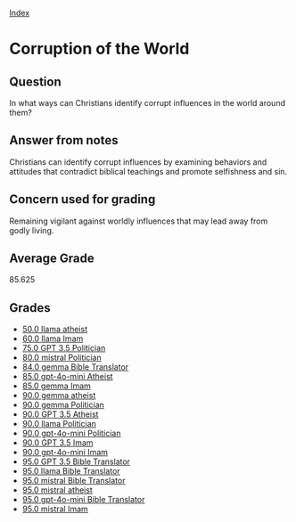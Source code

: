 
[Index](../../index.md)
# Corruption of the World
## Question
In what ways can Christians identify corrupt influences in the world around them?

## Answer from notes
Christians can identify corrupt influences by examining behaviors and attitudes that contradict biblical teachings and promote selfishness and sin.

## Concern used for grading
Remaining vigilant against worldly influences that may lead away from godly living.

## Average Grade
85.625

## Grades
 * [50.0 llama atheist](../answers/llama_atheist/Corruption_of_the_World.md)
 * [60.0 llama Imam](../answers/llama_Imam/Corruption_of_the_World.md)
 * [75.0 GPT 3.5 Politician](../answers/GPT_3.5_Politician/Corruption_of_the_World.md)
 * [80.0 mistral Politician](../answers/mistral_Politician/Corruption_of_the_World.md)
 * [84.0 gemma Bible Translator](../answers/gemma_Bible_Translator/Corruption_of_the_World.md)
 * [85.0 gpt-4o-mini Atheist](../answers/gpt-4o-mini_Atheist/Corruption_of_the_World.md)
 * [85.0 gemma Imam](../answers/gemma_Imam/Corruption_of_the_World.md)
 * [90.0 gemma atheist](../answers/gemma_atheist/Corruption_of_the_World.md)
 * [90.0 gemma Politician](../answers/gemma_Politician/Corruption_of_the_World.md)
 * [90.0 GPT 3.5 Atheist](../answers/GPT_3.5_Atheist/Corruption_of_the_World.md)
 * [90.0 llama Politician](../answers/llama_Politician/Corruption_of_the_World.md)
 * [90.0 gpt-4o-mini Politician](../answers/gpt-4o-mini_Politician/Corruption_of_the_World.md)
 * [90.0 GPT 3.5 Imam](../answers/GPT_3.5_Imam/Corruption_of_the_World.md)
 * [90.0 gpt-4o-mini Imam](../answers/gpt-4o-mini_Imam/Corruption_of_the_World.md)
 * [95.0 GPT 3.5 Bible Translator](../answers/GPT_3.5_Bible_Translator/Corruption_of_the_World.md)
 * [95.0 llama Bible Translator](../answers/llama_Bible_Translator/Corruption_of_the_World.md)
 * [95.0 mistral Bible Translator](../answers/mistral_Bible_Translator/Corruption_of_the_World.md)
 * [95.0 mistral atheist](../answers/mistral_atheist/Corruption_of_the_World.md)
 * [95.0 gpt-4o-mini Bible Translator](../answers/gpt-4o-mini_Bible_Translator/Corruption_of_the_World.md)
 * [95.0 mistral Imam](../answers/mistral_Imam/Corruption_of_the_World.md)
